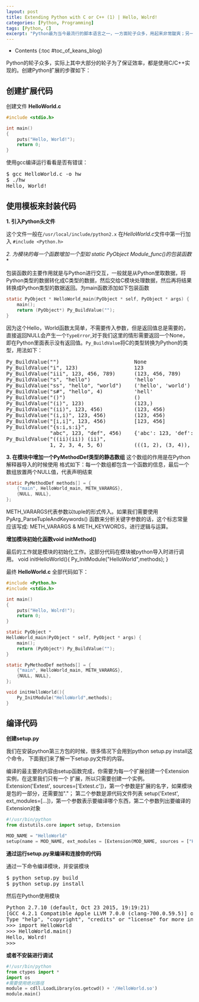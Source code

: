 ```yaml
---
layout: post
title: Extending Python with C or C++ (1) | Hello, Wolrd!
categories: [Python, Programming]
tags: [Python, C]
excerpt: "Python最为当今最流行的脚本语言之一，一方面轮子众多，用起来非常酸爽；另一方面，它被称为胶水语言，可以和C，C++，Java等语言进行混合编程，本文简单介绍了如何使用C给Python写一个Hello,Word扩展。"
---
```


* Contents
{:toc #toc_of_keans_blog}

Python的轮子众多，实际上其中大部分的轮子为了保证效率，都是使用C/C++实现的。创建Python扩展的步骤如下：

## 创建扩展代码

创建文件 **HelloWorld.c**

```c
#include <stdio.h>

int main()
{
    puts("Hello, World!");
    return 0;
}
```

使用gcc编译运行看看是否有错误：
<pre>
$ gcc HelloWorld.c -o hw
$ ./hw
Hello, World!
</pre>

## 使用模板来封装代码

**1. 引入Python头文件**

这个文件一般在``/usr/local/include/python2.x``
在*HelloWorld.c*文件中第一行加入 `#include <Python.h>`

**2. 为模块的每一个函数增加一个型如 static PyObject* Module_func()的包装函数**

包装函数的主要作用就是与Python进行交互，一般就是从Python里取数据，将Python类型的数据转化成C类型的数据，然后交给C模块处理数据，然后再将结果转换成Python类型的数据返回。为main函数添加如下包装函数

```c
static PyObject * HelloWorld_main(PyObject * self, PyObject * args) {
    main();
    return (PyObject*) Py_BuildValue("");
}
```

因为这个Hello，World函数太简单，不需要传入参数，但是返回值总是需要的，直接返回NULL会产生一个`TypeError`,对于我们这里的情形需要返回一个None，即在Python里面表示没有返回值。`Py_BuildValue`将C的类型转换为Python的类型，用法如下：

<pre>
Py_BuildValue("")                        None
Py_BuildValue("i", 123)                  123
Py_BuildValue("iii", 123, 456, 789)      (123, 456, 789)
Py_BuildValue("s", "hello")              'hello'
Py_BuildValue("ss", "hello", "world")    ('hello', 'world')
Py_BuildValue("s#", "hello", 4)          'hell'
Py_BuildValue("()")                      ()
Py_BuildValue("(i)", 123)                (123,)
Py_BuildValue("(ii)", 123, 456)          (123, 456)
Py_BuildValue("(i,i)", 123, 456)         (123, 456)
Py_BuildValue("[i,i]", 123, 456)         [123, 456]
Py_BuildValue("{s:i,s:i}",
              "abc", 123, "def", 456)    {'abc': 123, 'def': 456}
Py_BuildValue("((ii)(ii)) (ii)",
              1, 2, 3, 4, 5, 6)          (((1, 2), (3, 4)), (5, 6))
</pre>

**3. 在模块中增加一个PyMethodDef类型的静态数组**
这个数组的作用是在Python解释器导入的时候使用
格式如下：每一个数组都包含一个函数的信息，最后一个数组放置两个NULL值，代表声明结束

```c
static PyMethodDef methods[] = {
    {"main", HelloWorld_main, METH_VARARGS},
    {NULL, NULL},
};
```

METH_VARARGS代表参数以tuple的形式传入。如果我们需要使用PyArg_ParseTupleAndKeywords()
函数来分析关键字参数的话，这个标志常量应该写成: METH_VARARGS & METH_KEYWORDS，进行逻辑与运算。

**增加模块初始化函数void initMethod()**

最后的工作就是模块的初始化工作。这部分代码在模块被python导入时进行调用。
void initHelloWorld(){
    Py_InitModule("HelloWorld",methods);
 }

 最终 **HelloWorld.c** 全部代码如下：

```c
#include <Python.h>
#include <stdio.h>

int main()
{
	puts("Hello, Wolrd!");
	return 0;
}

static PyObject *
HelloWorld_main(PyObject * self, PyObject * args) {
	main();
	return (PyObject*) Py_BuildValue("");
}

static PyMethodDef methods[] = {
	{"main", HelloWorld_main, METH_VARARGS},
	{NULL, NULL},
};

void initHelloWorld(){
	Py_InitModule("HelloWorld",methods);
}
```

## 编译代码

**创建setup.py**

我们在安装python第三方包的时候，很多情况下会用到python setup.py install这个命令，
下面我们来了解一下setup.py文件的内容。

编译的最主要的内容由setup函数完成，你需要为每一个扩展创建一个Extension实例，在这里我们只有一个
扩展，所以只需要创建一个实例。
Extension('Extest', sources=['Extest.c'])，第一个参数是扩展的名字，如果模块是包的一部分，还需要加"."；
第二个参数是源代码文件列表
setup('Extest', ext_modules=[...])，第一个参数表示要编译哪个东西，第二个参数列出要编译的Extension对象

```python
#!/usr/bin/python
from distutils.core import setup, Extension

MOD_NAME = "HelloWorld"
setup(name = MOD_NAME, ext_modules = [Extension(MOD_NAME, sources = ["HelloWorld.c"])])

```

**通过运行setup.py来编译和连接你的代码**

通过一下命令编译模块，并安装模块

<pre>
$ python setup.py build
$ python setup.py install
</pre>

然后在Python使用模块

<pre>
Python 2.7.10 (default, Oct 23 2015, 19:19:21)
[GCC 4.2.1 Compatible Apple LLVM 7.0.0 (clang-700.0.59.5)] on darwin
Type "help", "copyright", "credits" or "license" for more information.
>>> import HelloWorld
>>> HelloWorld.main()
Hello, Wolrd!
>>>
</pre>

**或者不安装进行调试**

```python
#!/usr/bin/python
from ctypes import *
import os
#需要使用绝对路径
module = cdll.LoadLibrary(os.getcwd() + '/HelloWorld.so')
module.main()

```
